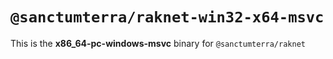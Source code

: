 # `@sanctumterra/raknet-win32-x64-msvc`

This is the **x86_64-pc-windows-msvc** binary for `@sanctumterra/raknet`
